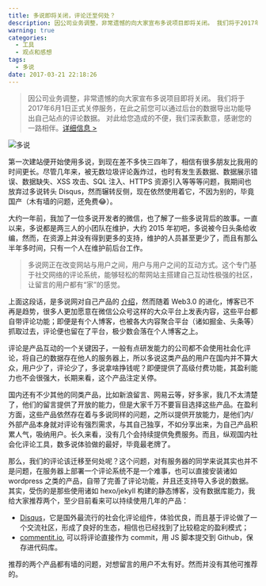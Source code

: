 ```yaml
---
title: 多说即将关闭，评论迁至何处？
description: 因公司业务调整，非常遗憾的向大家宣布多说项目即将关闭。 我们将于2017年6月1日正式关停服务，在此之前您可以通过后台的数据导出功能导出自己站点的评论数据。对此给您造成的不便，我们深表歉意，感谢您的一路相伴。
warning: true
categories:
  - 工具
  - 观点和感想
tags:
  - 多说
date: 2017-03-21 22:18:26
---
```



> 因公司业务调整，非常遗憾的向大家宣布多说项目即将关闭。 我们将于2017年6月1日正式关停服务，在此之前您可以通过后台的数据导出功能导出自己站点的评论数据。 对此给您造成的不便，我们深表歉意，感谢您的一路相伴。[详细信息 >](http://dev.duoshuo.com/threads/58d10f50e9a8cb4433fd5c5d)

![多说](http://ww1.sinaimg.cn/large/6c0378f8gy1fduu7gthbfj21me0oeq6v.jpg)

<!--more-->

第一次建站便开始使用多说，到现在差不多快三四年了，相信有很多朋友比我用的时间更长。尽管几年来，被无数垃圾评论轰炸过，也时有发生丢数据、数据展示错误、数据缺失、XSS 攻击、SQL 注入、HTTPS 资源引入等等等问题，我期间也放弃过多说转头 Disqus，然而辗转反侧，现在依然使用着它，不因为别的，毕竟国产（木有墙的问题，还免费😂）。

大约一年前，我加了一位多说开发者的微信，也了解了一些多说背后的故事。一直以来，多说都是两三人的小团队在维护，大约 2015 年初吧，多说被今日头条给收编，然而，在资源上并没有得到更多的支持，维护的人员甚至更少了，而且有那么半年多时间，只有一个人在维护前后台工作。

> 多说网正在改变网站与用户之间，用户与用户之间的互动方式。这个专门基于社交网络的评论系统，能够轻松的帮网站主搭建自己互动性极强的社区，让留言的用户都有“家”的感觉。

上面这段话，是多说网对自己产品的 [介绍](http://dev.duoshuo.com/about/)，然而随着 Web3.0 的进化，博客已不再是趋势，很多人更加愿意在微信公众号这样的大众平台上发表内容，这些平台都自带评论功能；即便是有个人博客，也被各大内容聚合平台（诸如掘金、头条等）抓取过去，评论便也留在了平台，极少数会落在个人博客之上。

评论是产品互动的一个关键因子，一般有点研发能力的公司都不会使用社会化评论，将自己的数据存在他人的服务器上，所以多说这类产品的用户在国内并不算大众，用户少了，评论少了，多说拿啥挣钱呢？即便提供了高级付费功能，其盈利能力也不会很强大，长期来看，这个产品注定关停。

国内还有不少其他的同类产品，比如新浪留言、网易云等，好多家，我几不太清楚了，他们的留言提供了开放的能力，但是大家千万不要盲目选择这些产品。在盈利方面，这些产品依然存在着与多说同样的问题，之所以提供开放能力，是他们内/外部产品本身就对评论有强烈需求，与其自己独享，不如分享出来，为自己产品积累人气，吸纳用户。长久来看，没有几个会持续提供免费服务。而且，纵观国内社会化评论工具，数多说体验做的最好，毕竟最老牌了。

那么，我们的评论该迁移至何处呢？这个问题，对有服务器的同学来说其实也并不是问题，在服务器上部署一个评论系统不是一个难事，也可以直接安装诸如 wordpress 之类的产品，自带了完善了评论功能，并且还支持导入多说的数据。其实，受伤的是那些使用诸如 hexo/jekyll 构建的静态博客，没有数据库能力，我给大家推荐两个，至少目前看来可以持续使用几年的产品：

- [Disqus](https://disqus.com/)，它是国外最流行的社会化评论组件，体验优良，而且基于评论做了一个交流社区，形成了良好的生态，相信也已经找到了比较稳定的盈利模式；
- [commentit.io](https://commentit.io/), 可以将评论直接作为 commit，用 JS 脚本提交到 Github，保存进代码库。

推荐的两个产品都有墙的问题，对想留言的用户不太有好。然而并没有其他可推荐的。
